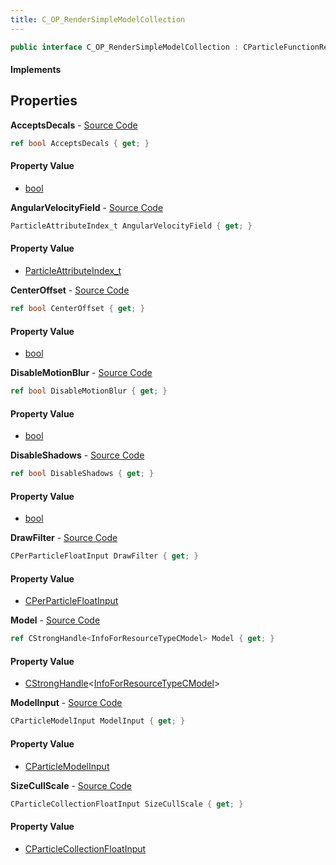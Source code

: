 ```yaml
---
title: C_OP_RenderSimpleModelCollection
---
```


```csharp
public interface C_OP_RenderSimpleModelCollection : CParticleFunctionRenderer, CParticleFunction, ISchemaClass<CParticleFunction>, ISchemaClass<CParticleFunctionRenderer>, ISchemaClass<C_OP_RenderSimpleModelCollection>, ISchemaField, ISchemaClass, INativeHandle
```

#### Implements

## Properties

**AcceptsDecals** - [Source Code](https://github.com/swiftly-solution/swiftlys2/blob/main/managed/src/SwiftlyS2.Generated/Schemas/Interfaces/C_OP_RenderSimpleModelCollection.cs#L28)

```csharp
ref bool AcceptsDecals { get; }
```

#### Property Value

- [bool](https://learn.microsoft.com/dotnet/api/system.boolean)

**AngularVelocityField** - [Source Code](https://github.com/swiftly-solution/swiftlys2/blob/main/managed/src/SwiftlyS2.Generated/Schemas/Interfaces/C_OP_RenderSimpleModelCollection.cs#L32)

```csharp
ParticleAttributeIndex_t AngularVelocityField { get; }
```

#### Property Value

- [ParticleAttributeIndex_t](/docs/api/shared/schemadefinitions/particleattributeindex_t)

**CenterOffset** - [Source Code](https://github.com/swiftly-solution/swiftlys2/blob/main/managed/src/SwiftlyS2.Generated/Schemas/Interfaces/C_OP_RenderSimpleModelCollection.cs#L16)

```csharp
ref bool CenterOffset { get; }
```

#### Property Value

- [bool](https://learn.microsoft.com/dotnet/api/system.boolean)

**DisableMotionBlur** - [Source Code](https://github.com/swiftly-solution/swiftlys2/blob/main/managed/src/SwiftlyS2.Generated/Schemas/Interfaces/C_OP_RenderSimpleModelCollection.cs#L26)

```csharp
ref bool DisableMotionBlur { get; }
```

#### Property Value

- [bool](https://learn.microsoft.com/dotnet/api/system.boolean)

**DisableShadows** - [Source Code](https://github.com/swiftly-solution/swiftlys2/blob/main/managed/src/SwiftlyS2.Generated/Schemas/Interfaces/C_OP_RenderSimpleModelCollection.cs#L24)

```csharp
ref bool DisableShadows { get; }
```

#### Property Value

- [bool](https://learn.microsoft.com/dotnet/api/system.boolean)

**DrawFilter** - [Source Code](https://github.com/swiftly-solution/swiftlys2/blob/main/managed/src/SwiftlyS2.Generated/Schemas/Interfaces/C_OP_RenderSimpleModelCollection.cs#L30)

```csharp
CPerParticleFloatInput DrawFilter { get; }
```

#### Property Value

- [CPerParticleFloatInput](/docs/api/shared/schemadefinitions/cperparticlefloatinput)

**Model** - [Source Code](https://github.com/swiftly-solution/swiftlys2/blob/main/managed/src/SwiftlyS2.Generated/Schemas/Interfaces/C_OP_RenderSimpleModelCollection.cs#L18)

```csharp
ref CStrongHandle<InfoForResourceTypeCModel> Model { get; }
```

#### Property Value

- [CStrongHandle](/docs/api/shared/natives/cstronghandle-1)<[InfoForResourceTypeCModel](/docs/api/shared/schemadefinitions/infoforresourcetypecmodel)>

**ModelInput** - [Source Code](https://github.com/swiftly-solution/swiftlys2/blob/main/managed/src/SwiftlyS2.Generated/Schemas/Interfaces/C_OP_RenderSimpleModelCollection.cs#L20)

```csharp
CParticleModelInput ModelInput { get; }
```

#### Property Value

- [CParticleModelInput](/docs/api/shared/schemadefinitions/cparticlemodelinput)

**SizeCullScale** - [Source Code](https://github.com/swiftly-solution/swiftlys2/blob/main/managed/src/SwiftlyS2.Generated/Schemas/Interfaces/C_OP_RenderSimpleModelCollection.cs#L22)

```csharp
CParticleCollectionFloatInput SizeCullScale { get; }
```

#### Property Value

- [CParticleCollectionFloatInput](/docs/api/shared/schemadefinitions/cparticlecollectionfloatinput)

